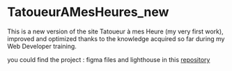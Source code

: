 # TatoueurAMesHeures_new

This is a new version of the site Tatoueur à mes Heure (my very first work), improved and optimized thanks to the knowledge acquired so far during my Web Developer training.

you could find the project : figma files and lighthouse in this <a href ="https://github.com/JoeWebDev70/TatoueurAMesHeures_new_Project/tree/main">repository</a>

